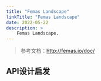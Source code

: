 ```yaml
---
title: "Femas Landscape"
linkTitle: "Femas Landscape"
date: 2022-05-22
description: >
    Femas Landscape.
---
```


> 参考文档：http://femas.io/doc/

## API设计启发

